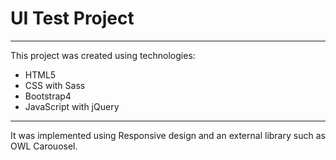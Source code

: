 # UI Test Project

---

This project was created using technologies:

- HTML5
- CSS with Sass
- Bootstrap4
- JavaScript with jQuery

---

It was implemented using Responsive design and an external library such as OWL Carouosel.
